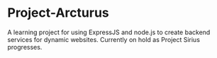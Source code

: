 # Project-Arcturus

A learning project for using ExpressJS and node.js to create backend services for dynamic websites.
Currently on hold as Project Sirius progresses.